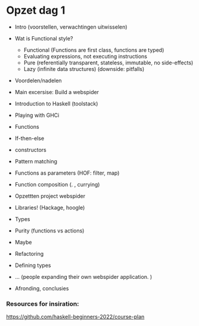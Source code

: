 # Opzet dag 1

- Intro (voorstellen, verwachtingen uitwisselen)
- Wat is Functional style?
  - Functional (Functions are first class, functions are typed)
  - Evaluating expressions, not executing instructions
  - Pure (referentially transparent, stateless, immutable, no side-effects)
  - Lazy (infinite data structures) (downside: pitfalls)
- Voordelen/nadelen

- Main excersise: Build a webspider

- Introduction to Haskell (toolstack)
- Playing with GHCi

- Functions
- If-then-else
- constructors
- Pattern matching
- Functions as parameters (HOF: filter, map)
- Function composition (. , currying)

- Opzettten project webspider
- Libraries! (Hackage, hoogle)
- Types
- Purity (functions vs actions)
- Maybe
- Refactoring
- Defining types
- ... (people expanding their own webspider application. )

- Afronding, conclusies

### Resources for insiration:

https://github.com/haskell-beginners-2022/course-plan
